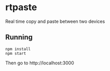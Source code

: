 # rtpaste
Real time copy and paste between two devices
## Running
```
npm install
npm start
```
Then go to
http://localhost:3000
